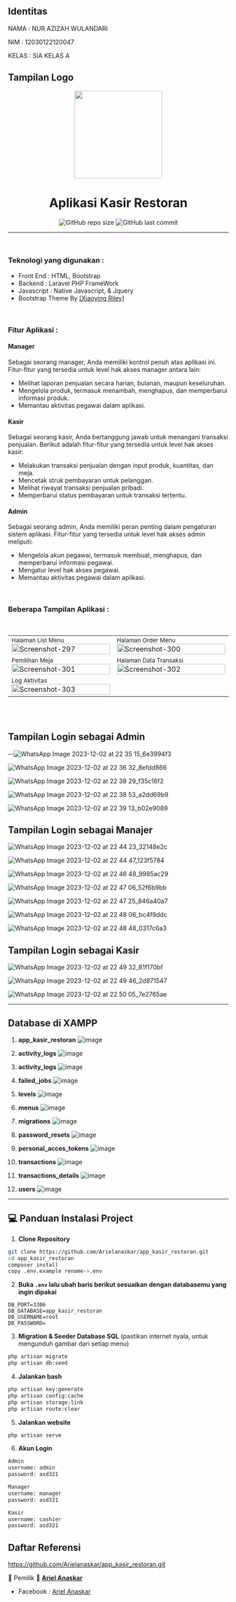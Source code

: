 ## Identitas
NAMA  : NUR AZIZAH WULANDARI

NIM   : 12030122120047

KELAS : SIA KELAS A


## Tampilan Logo  
<p align="center">
<img src="https://i.ibb.co/Ps2bhfH/logo5.png" width="200px">
</p>

<h1 align="center">Aplikasi Kasir Restoran</h1>

<span align="center">
    
![GitHub repo size](https://img.shields.io/github/repo-size/Arielanaskar/app_kasir_restoran)
![GitHub last commit](https://img.shields.io/github/last-commit/Arielanaskar/app_kasir_restoran)
    
</span>

<hr/>
<br/>
<h3>Teknologi yang digunakan :</h3>
<ul>
<li>Front End : HTML, Bootstrap</li>
<li>Backend : Laravel PHP FrameWork</li>
<li>Javascript : Native Javascript, & Jquery</li>
<li>Bootstrap Theme By <a href='https://themes.3rdwavemedia.com/'>[Xiaoying Riley]</a></li>
</ul>
<br/>
<h3>Fitur Aplikasi :</h3>
<h4>Manager</h4>
  <p>Sebagai seorang manager, Anda memiliki kontrol penuh atas aplikasi ini. Fitur-fitur yang tersedia untuk level hak akses manager antara lain:</p>
  <ul>
    <li>Melihat laporan penjualan secara harian, bulanan, maupun keseluruhan.</li>
    <li>Mengelola produk, termasuk menambah, menghapus, dan memperbarui informasi produk.</li>
    <li>Memantau aktivitas pegawai dalam aplikasi.</li>
  </ul>

  <h4>Kasir</h4>
  <p>Sebagai seorang kasir, Anda bertanggung jawab untuk menangani transaksi penjualan. Berikut adalah fitur-fitur yang tersedia untuk level hak akses kasir:</p>
  <ul>
    <li>Melakukan transaksi penjualan dengan input produk, kuantitas, dan meja.</li>
    <li>Mencetak struk pembayaran untuk pelanggan.</li>
    <li>Melihat riwayat transaksi penjualan pribadi.</li>
    <li>Memperbarui status pembayaran untuk transaksi tertentu.</li>
  </ul>

  <h4>Admin</h4>
  <p>Sebagai seorang admin, Anda memiliki peran penting dalam pengaturan sistem aplikasi. Fitur-fitur yang tersedia untuk level hak akses admin meliputi:</p>
  <ul>
    <li>Mengelola akun pegawai, termasuk membuat, menghapus, dan memperbarui informasi pegawai.</li>
    <li>Mengatur level hak akses pegawai.</li>
    <li>Memantau aktivitas pegawai dalam aplikasi.</li>
  </ul>
<br>
<h3> Beberapa Tampilan Aplikasi :</h3>
<br>
<table>
<tr>
    <td>
    <small>Halaman List Menu</small>
        <img src="https://i.ibb.co/JrcCyRc/Screenshot-297.png" alt="Screenshot-297" width="100%" border="0">
    </td>
    <td>
    <small>Halaman Order Menu</small>
        <img src="https://i.ibb.co/PTKJzLz/Screenshot-300.png" alt="Screenshot-300" width="100%" border="0">   
    </td>
</tr>
<tr>
    <td>
        <small>Pemilihan Meja</small>
        <img src="https://i.ibb.co/dkXqfxR/Screenshot-301.png" alt="Screenshot-301" width="100%" border="0">
    </td>
     <td>
        <small>Halaman Data Transaksi</small>
        <img src="https://i.ibb.co/TgQB2wR/Screenshot-302.png" alt="Screenshot-302" width="100%" border="0">
    </td>
</tr>
<tr>
    <td>
        <small>Log Aktivitas</small>
        <img src="https://i.ibb.co/Ws487dK/Screenshot-303.png" alt="Screenshot-303" width="100%" border="0">
    </td>
</tr>   
</table> 
<br><br>

## Tampilan Login sebagai Admin 
--![WhatsApp Image 2023-12-02 at 22 35 15_6e3994f3](https://github.com/nurazizahwd/Sistem-Informasi-Kasir-Resto-Berkah/assets/151890058/88f0c3b7-ce3c-4603-8d4e-8b79fedf88b8)

![WhatsApp Image 2023-12-02 at 22 36 32_8efdd866](https://github.com/nurazizahwd/Sistem-Informasi-Kasir-Resto-Berkah/assets/151890058/55ef7836-6f5e-4509-a69e-3ba405b540aa)

![WhatsApp Image 2023-12-02 at 22 38 29_f35c16f2](https://github.com/nurazizahwd/Sistem-Informasi-Kasir-Resto-Berkah/assets/151890058/b45c7127-8be0-41c7-8d75-5b1488e1c1e2)

![WhatsApp Image 2023-12-02 at 22 38 53_a2dd69b9](https://github.com/nurazizahwd/Sistem-Informasi-Kasir-Resto-Berkah/assets/151890058/362ecd4e-025f-4a50-ad74-dd9c34e91d87)

![WhatsApp Image 2023-12-02 at 22 39 13_b02e9089](https://github.com/nurazizahwd/Sistem-Informasi-Kasir-Resto-Berkah/assets/151890058/a014d86a-417a-4870-8786-8d4aa460bbeb)

## Tampilan Login sebagai Manajer
![WhatsApp Image 2023-12-02 at 22 44 23_32148e2c](https://github.com/nurazizahwd/Sistem-Informasi-Kasir-Resto-Berkah/assets/151890058/3db13ca6-92fe-43e3-9c53-03048e72cfa2)

![WhatsApp Image 2023-12-02 at 22 44 47_123f5784](https://github.com/nurazizahwd/Sistem-Informasi-Kasir-Resto-Berkah/assets/151890058/4557b652-ead3-482b-9fbe-0f2e3ee9f76b)

![WhatsApp Image 2023-12-02 at 22 46 48_9985ac29](https://github.com/nurazizahwd/Sistem-Informasi-Kasir-Resto-Berkah/assets/151890058/c6b1012a-0b30-4675-ab52-b05f2d6dd764)

![WhatsApp Image 2023-12-02 at 22 47 06_52f6b9bb](https://github.com/nurazizahwd/Sistem-Informasi-Kasir-Resto-Berkah/assets/151890058/df290272-8e94-416c-90ed-778ca0ffb825)

![WhatsApp Image 2023-12-02 at 22 47 25_846a40a7](https://github.com/nurazizahwd/Sistem-Informasi-Kasir-Resto-Berkah/assets/151890058/a6695744-6132-460f-b186-fe7d6569f0dc)

![WhatsApp Image 2023-12-02 at 22 48 06_bc4f9ddc](https://github.com/nurazizahwd/Sistem-Informasi-Kasir-Resto-Berkah/assets/151890058/888cf90b-0c35-4a18-a3df-d2f7046c93ed)

![WhatsApp Image 2023-12-02 at 22 48 48_0317c6a3](https://github.com/nurazizahwd/Sistem-Informasi-Kasir-Resto-Berkah/assets/151890058/a84f91cc-2c18-4c87-bbd8-2f08a7a91ba9)

## Tampilan Login sebagai Kasir
![WhatsApp Image 2023-12-02 at 22 49 32_81f170bf](https://github.com/nurazizahwd/Sistem-Informasi-Kasir-Resto-Berkah/assets/151890058/7f444284-37a8-42ca-9b6b-8ef558f72562)

![WhatsApp Image 2023-12-02 at 22 49 46_2d871547](https://github.com/nurazizahwd/Sistem-Informasi-Kasir-Resto-Berkah/assets/151890058/a46fa4f8-4255-41ef-9115-5b7faa5a30c6)

![WhatsApp Image 2023-12-02 at 22 50 05_7e2765ae](https://github.com/nurazizahwd/Sistem-Informasi-Kasir-Resto-Berkah/assets/151890058/56035a2a-9c42-44c0-8e77-097e780930e6)

----------

## Database di XAMPP
1. **app_kasir_restoran**
![image](https://github.com/nurazizahwd/Sistem-Informasi-Kasir-Resto-Berkah/assets/151890058/28e271c5-57f4-4e72-8675-a1dcf8516a4f)

2. **activity_logs**
![image](https://github.com/nurazizahwd/Sistem-Informasi-Kasir-Resto-Berkah/assets/151890058/f32d7ac4-6235-499c-9f42-2b824df4ef4f)

2. **activity_logs**
   ![image](https://github.com/nurazizahwd/Sistem-Informasi-Kasir-Resto-Berkah/assets/151890058/4e72944f-db9d-4402-8ccb-d78a580d6da4)

4. **failed_jobs**
   ![image](https://github.com/nurazizahwd/Sistem-Informasi-Kasir-Resto-Berkah/assets/151890058/031ff861-6204-4554-9eda-3f9beb30c34b)

6. **levels**
   ![image](https://github.com/nurazizahwd/Sistem-Informasi-Kasir-Resto-Berkah/assets/151890058/9d74f169-fc98-4f2e-bdb9-4eccb2b71d33)

8. **menus**
   ![image](https://github.com/nurazizahwd/Sistem-Informasi-Kasir-Resto-Berkah/assets/151890058/a2384af2-bbe0-4c58-9f13-235c9e006133)

10. **migrations**
    ![image](https://github.com/nurazizahwd/Sistem-Informasi-Kasir-Resto-Berkah/assets/151890058/12bd3752-cc64-49b6-a57e-7e2d74034510)

12. **password_resets**
    ![image](https://github.com/nurazizahwd/Sistem-Informasi-Kasir-Resto-Berkah/assets/151890058/5c2b22c7-53c2-49c1-bec4-7414b25ad0ef)

14. **personal_acces_tokens**
    ![image](https://github.com/nurazizahwd/Sistem-Informasi-Kasir-Resto-Berkah/assets/151890058/a38339e2-308a-4eaf-943e-146f28aede8d)

16. **transactions**
    ![image](https://github.com/nurazizahwd/Sistem-Informasi-Kasir-Resto-Berkah/assets/151890058/88f048aa-e1fd-4aee-9e54-6bc9ddb480f3)

18. **transactions_details**
    ![image](https://github.com/nurazizahwd/Sistem-Informasi-Kasir-Resto-Berkah/assets/151890058/cc7c0051-e14e-4093-a50b-b31880408394)

20. **users**
    ![image](https://github.com/nurazizahwd/Sistem-Informasi-Kasir-Resto-Berkah/assets/151890058/f8fed09e-9d21-4a8b-9f08-3a209373a7c5)
   
--------------
## 💻 Panduan Instalasi Project

1. **Clone Repository**
```bash
git clone https://github.com/Arielanaskar/app_kasir_restoran.git
cd app_kasir_restoran
composer install
copy .env.example rename->.env
```
2. **Buka ```.env``` lalu ubah baris berikut sesuaikan dengan databasemu yang ingin dipakai**
```
DB_PORT=3306
DB_DATABASE=app_kasir_restoran
DB_USERNAME=root
DB_PASSWORD=
```

3. **Migration & Seeder Database SQL** (pastikan internet nyala, untuk mengunduh gambar dari setiap menu)
```bash
php artisan migrate
php artisan db:seed
```

4. **Jalankan bash**
```bash
php artisan key:generate
php artisan config:cache
php artisan storage:link
php artisan route:clear
```

5. **Jalankan website**
```bash
php artisan serve
```

6. **Akun Login**
```bash
Admin
username: admin
password: asd321 

Manager
username: manager 
password: asd321

Kasir
username: cashier
password: asd321 
```

## Daftar Referensi
https://github.com/Arielanaskar/app_kasir_restoran.git


🧑 Pemilik
👤  <a href="https://www.instagram.com/arilanaskar_/"> **Ariel Anaskar**</a>
- Facebook : <a href="https://web.facebook.com/ariel.anaskar.95"> Ariel Anaskar</a>



